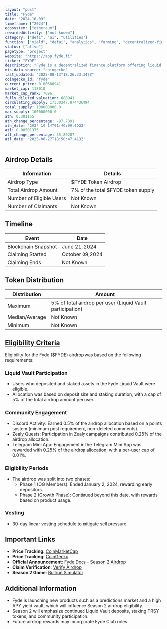 ```yaml
---
layout: "post"
title: "Fyde"
date: "2024-10-09"
timeframe: ["2024"]
ecosystem: ["ethereum"]
rewardedActivity: ["not-known"]
category: ["defi", "ai", "utilities"]
function: ["yield", "defai", "analytics", "farming", "decentralized-finance"]
status: ["alive"]
pagetype: "project"
website: "https://app.fyde.fi"
ticker: "FYDE"
description: "Fyde is a decentralized finance platform offering liquid staking and yield optimization through its Liquid Vault and additional financial products."
mis-data-source: "coingecko"
last_updated: "2025-08-13T18:26:33.347Z"
coingecko_id: "fyde"
current_price: 0.00680941
market_cap: 118010
market_cap_rank: 7096
fully_diluted_valuation: 680941
circulating_supply: 17330347.974436894
total_supply: 100000000.0
max_supply: 100000000.0
ath: 0.301155
ath_change_percentage: -97.7391
ath_date: "2024-10-14T01:49:09.692Z"
atl: 0.00501375
atl_change_percentage: 35.80287
atl_date: "2025-06-27T18:50:47.413Z"
---
```


## Airdrop Details

| Information              | Details                            |
| ------------------------ | ---------------------------------- |
| Airdrop Type             | $FYDE Token Airdrop                |
| Total Airdrop Amount     | 7% of the total $FYDE token supply |
| Number of Eligible Users | Not Known                          |
| Number of Claimants      | Not Known                          |

## Timeline

| Event               | Date            |
| ------------------- | --------------- |
| Blockchain Snapshot | June 21, 2024   |
| Claiming Started    | October 09,2024 |
| Claiming Ends       | Not Known       |

## Token Distribution

| Distribution   | Amount                                                    |
| -------------- | --------------------------------------------------------- |
| Maximum        | 5% of total airdrop per user (Liquid Vault participation) |
| Median/Average | Not Known                                                 |
| Minimum        | Not Known                                                 |

## [Eligibility Criteria](https://docs.fyde.fi/overview/usdfyde-season-2-airdrop)

Eligibility for the Fyde ($FYDE) airdrop was based on the following requirements:

### Liquid Vault Participation
- Users who deposited and staked assets in the Fyde Liquid Vault were eligible.
- Allocation was based on deposit size and staking duration, with a cap of 5% of the total airdrop amount per user.

### Community Engagement
- Discord Activity: Earned 0.5% of the airdrop allocation based on a points system (minimum post requirement, non-deleted comments).
- Zealy Quests: Participation in Zealy campaigns contributed 0.25% of the airdrop allocation.
- Telegram Mini App: Engagement in the Telegram Mini App was rewarded with 0.25% of the airdrop allocation, with a per-user cap of 0.01%.

### Eligibility Periods
- The airdrop was split into two phases:
  - Phase 1 (OG Members): Ended January 2, 2024, rewarding early depositors.
  - Phase 2 (Growth Phase): Continued beyond this date, with rewards based on product usage.

### Vesting
- 30-day linear vesting schedule to mitigate sell pressure.

## Important Links

- **Price Tracking**: [CoinMarketCap](https://coinmarketcap.com/currencies/fyde)
- **Price Tracking**: [CoinGecko](https://www.coingecko.com/en/coins/fyde)
- **Official Announcement**: [Fyde Docs - Season 2 Airdrop](https://docs.fyde.fi/overview/usdfyde-season-2-airdrop)
- **Claim Verification**: [Verify Airdrop](https://app.fyde.fi/verify-airdrop)
- **Season 2 Game**: [Bullrun Simulator](https://game.fyde.fi)

## Additional Information

- Fyde is launching new products such as a predictions market and a high APY yield vault, which will influence Season 2 airdrop eligibility.
- Season 2 will emphasize continued Liquid Vault deposits, staking TRSY tokens, and community participation.
- Future airdrop rewards may incorporate Fyde Club roles.